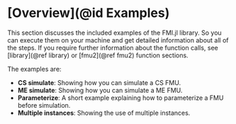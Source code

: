 # [Overview](@id Examples) 

This section discusses the included examples of the FMI.jl library. So you can execute them on your machine and get detailed information about all of the steps. If you require further information about the function calls, see [library](@ref library) or [fmu2](@ref fmu2) function sections.

The examples are:

- __CS simulate__: Showing how you can simulate a CS FMU.
- __ME simulate__: Showing how you can simulate a ME FMU.
- __Parameterize__: A short example explaining how to parameterize a FMU before simulation.
- __Multiple instances__: Showing the use of multiple instances.

